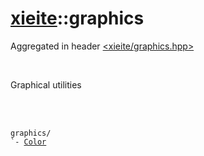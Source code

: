 # [xieite](../README.md)::graphics
Aggregated in header [<xieite/graphics.hpp>](../include/xieite/graphics.hpp)

<br/>

Graphical utilities

<br/><br/>

<pre><code>graphics/
`- <a href="./graphics/Color.md">Color</a>
</code></pre>
